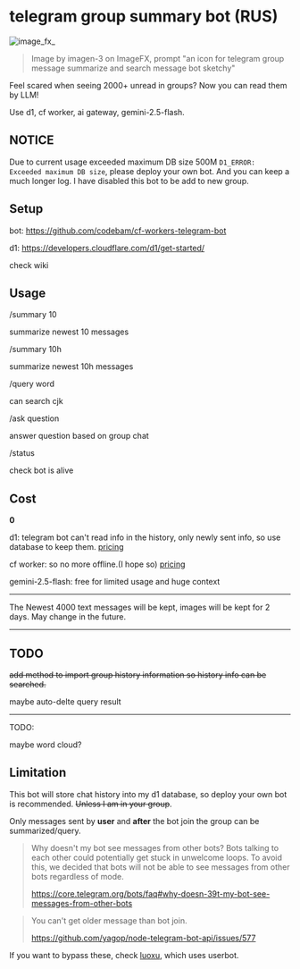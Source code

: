 # telegram group summary bot (RUS)

![image_fx_](https://github.com/user-attachments/assets/d9924ced-5310-4edc-9073-bdcc1df1dd6d)

> Image by imagen-3 on ImageFX, prompt "an icon for telegram group message summarize and search message bot sketchy"

Feel scared when seeing 2000+ unread in groups? Now you can read them by LLM!

Use d1, cf worker, ai gateway, gemini-2.5-flash.

## NOTICE

Due to current usage exceeded maximum DB size 500M `D1_ERROR: Exceeded maximum DB size`, please deploy your own bot. And you can keep a much longer log. I have disabled this bot to be add to new group.

## Setup

bot: <https://github.com/codebam/cf-workers-telegram-bot>

d1: <https://developers.cloudflare.com/d1/get-started/>

check wiki

## Usage

/summary 10

summarize newest 10 messages

/summary 10h


summarize newest 10h messages

/query word

can search cjk

/ask question

answer question based on group chat

/status

check bot is alive

## Cost

**0**

d1: telegram bot can't read info in the history, only newly sent info, so use database to keep them. [pricing](https://developers.cloudflare.com/d1/platform/pricing/#billing-metrics)

cf worker: so no more offline.(I hope so) [pricing](https://developers.cloudflare.com/workers/platform/pricing/#workers)

gemini-2.5-flash: free for limited usage and huge context

---

The Newest 4000 text messages will be kept, images will be kept for 2 days. May change in the future.

---

## TODO

~~add method to import group history information so history info can be searched.~~

maybe auto-delte query result

---

TODO:

maybe word cloud?

## Limitation

This bot will store chat history into my d1 database, so deploy your own bot is recommended. ~~Unless I am in your group~~.

Only messages sent by **user** and **after** the bot join the group can be summarized/query.

> Why doesn't my bot see messages from other bots? Bots talking to each other could potentially get stuck in unwelcome loops. To avoid this, we decided that bots will not be able to see messages from other bots regardless of mode.
>
> https://core.telegram.org/bots/faq#why-doesn-39t-my-bot-see-messages-from-other-bots

> You can't get older message than bot join.
>
> https://github.com/yagop/node-telegram-bot-api/issues/577

If you want to bypass these, check [luoxu](https://github.com/lilydjwg/luoxu), which uses userbot.
